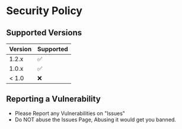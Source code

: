 # Security Policy

## Supported Versions

| Version | Supported          |
| ------- | ------------------ |
| 1.2.x   | :white_check_mark: |
| 1.0.x   | :white_check_mark: |
| < 1.0   | :x:                |


## Reporting a Vulnerability

* Please Report any Vulnerabilities on "Issues"
* Do NOT abuse the Issues Page, Abusing it would get you banned.
